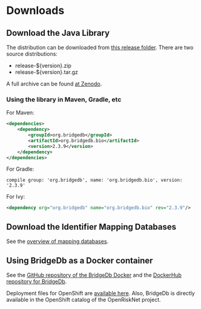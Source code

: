# Downloads

## Download the Java Library

The distribution can be downloaded from [this release folder](https://github.com/bridgedb/BridgeDb/releases).
There are two source distributions:

 * release-${version}.zip
 * release-${version}.tar.gz

A full archive can be found [at Zenodo](https://zenodo.org/record/593034).

### Using the library in Maven, Gradle, etc

For Maven:

```xml
<dependencies>
    <dependency>
        <groupId>org.bridgedb</groupId>
        <artifactId>org.bridgedb.bio</artifactId>
        <version>2.3.9</version>
    </dependency>
</dependencies>
```

For Gradle:

```
compile group: 'org.bridgedb', name: 'org.bridgedb.bio', version: '2.3.9'
```

For Ivy:

```xml
<dependency org="org.bridgedb" name="org.bridgedb.bio" rev="2.3.9"/>
```

## Download the Identifier Mapping Databases

See the [overview of mapping databases](mappingdbs.md).

## Using BridgeDb as a Docker container

See the [GitHub repository of the BridgeDb Docker](https://web.archive.org/web/20190824104419/https://github.com/bridgedb/docker)
and the [DockerHub repository for BridgeDb](https://web.archive.org/web/20190824104419/https://hub.docker.com/r/bigcatum/bridgedb/).

Deployment files for OpenShift are [available here](https://web.archive.org/web/20190824104419/https://github.com/OpenRiskNet/home/tree/master/openshift/deployments/bridgedb).
Also, BridgeDb is directly available in the OpenShift catalog of the OpenRiskNet project.

